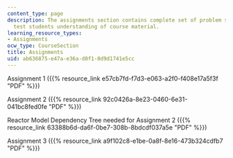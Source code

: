 ```yaml
---
content_type: page
description: The assignments section contains complete set of problem statements to
  test students understanding of course material.
learning_resource_types:
- Assignments
ocw_type: CourseSection
title: Assignments
uid: ab636875-e47a-e36a-d0f1-0d9d1741e5cc
---
```


Assignment 1 ({{% resource_link e57cb7fd-f7d3-e063-a2f0-f408e17a5f3f "PDF" %}})

Assignment 2 ({{% resource_link 92c0426a-8e23-0460-6e31-041bc8fed0fe "PDF" %}})

Reactor Model Dependency Tree needed for Assignment 2 ({{% resource_link 63388b6d-da6f-0be7-308b-8bdcdf037a5e "PDF" %}})

Assignment 3 ({{% resource_link a9f102c8-e1be-0a8f-8e16-473b324cdfb7 "PDF" %}})